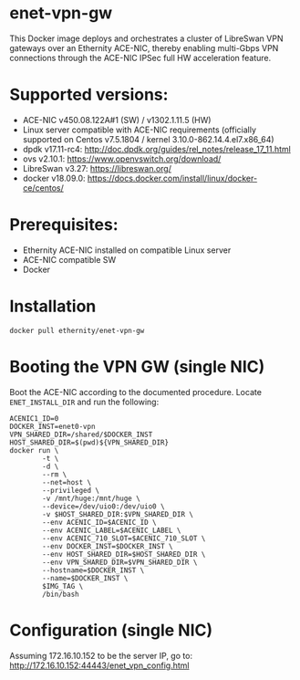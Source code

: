 # enet-vpn-gw

This Docker image deploys and orchestrates a cluster of LibreSwan VPN gateways over an Ethernity ACE-NIC, thereby enabling multi-Gbps VPN connections through the ACE-NIC IPSec full HW acceleration feature.

# Supported versions:
- ACE-NIC v450.08.122A#1 (SW) / v1302.1.11.5 (HW)
- Linux server compatible with ACE-NIC requirements (officially supported on Centos v7.5.1804 / kernel 3.10.0-862.14.4.el7.x86_64)
- dpdk v17.11-rc4: http://doc.dpdk.org/guides/rel_notes/release_17_11.html
- ovs v2.10.1: https://www.openvswitch.org/download/
- LibreSwan v3.27: https://libreswan.org/
- docker v18.09.0: https://docs.docker.com/install/linux/docker-ce/centos/

# Prerequisites:
- Ethernity ACE-NIC installed on compatible Linux server
- ACE-NIC compatible SW
- Docker

# Installation
```
docker pull ethernity/enet-vpn-gw
```
# Booting the VPN GW (single NIC)
Boot the ACE-NIC according to the documented procedure. Locate ```ENET_INSTALL_DIR``` and run the following:
```
ACENIC1_ID=0
DOCKER_INST=enet0-vpn
VPN_SHARED_DIR=/shared/$DOCKER_INST
HOST_SHARED_DIR=$(pwd)${VPN_SHARED_DIR}
docker run \
        -t \
        -d \
        --rm \
        --net=host \
        --privileged \
        -v /mnt/huge:/mnt/huge \
        --device=/dev/uio0:/dev/uio0 \
        -v $HOST_SHARED_DIR:$VPN_SHARED_DIR \
        --env ACENIC_ID=$ACENIC_ID \
        --env ACENIC_LABEL=$ACENIC_LABEL \
        --env ACENIC_710_SLOT=$ACENIC_710_SLOT \
        --env DOCKER_INST=$DOCKER_INST \
        --env HOST_SHARED_DIR=$HOST_SHARED_DIR \
        --env VPN_SHARED_DIR=$VPN_SHARED_DIR \
        --hostname=$DOCKER_INST \
        --name=$DOCKER_INST \
        $IMG_TAG \
        /bin/bash
```
# Configuration (single NIC)
Assuming 172.16.10.152 to be the server IP, go to:
http://172.16.10.152:44443/enet_vpn_config.html
